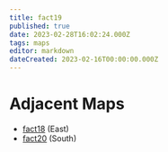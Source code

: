 ```yaml
---
title: fact19
published: true
date: 2023-02-28T16:02:24.000Z
tags: maps
editor: markdown
dateCreated: 2023-02-16T00:00:00.000Z
---
```



# Adjacent Maps
 * [fact18](/maps/fact18) (East)
 * [fact20](/maps/fact20) (South)
